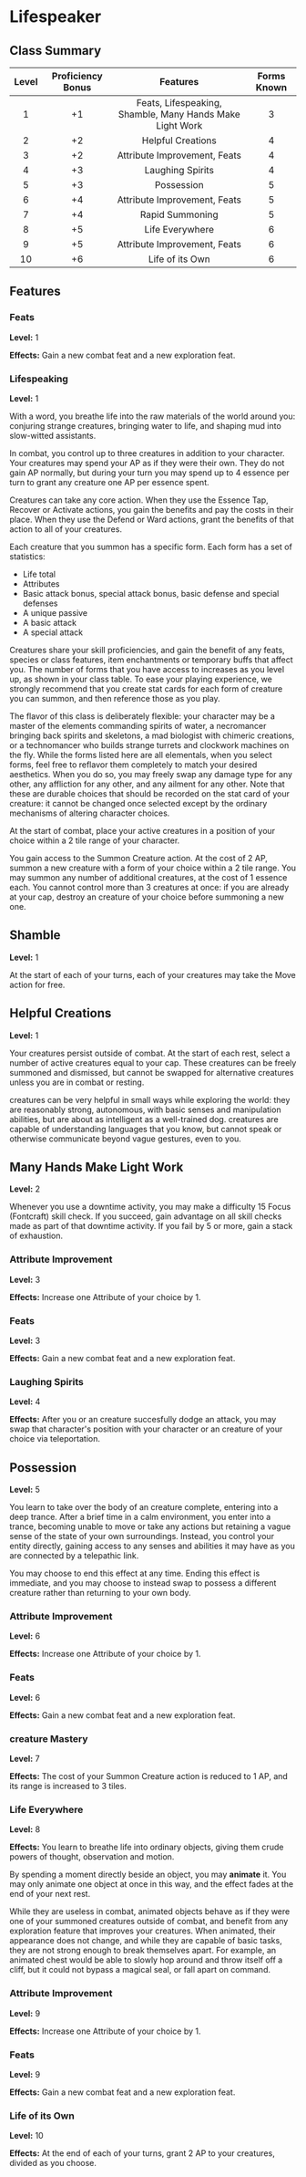 # Lifespeaker

## Class Summary

| Level | Proficiency Bonus |                         Features                         | Forms Known |
| :---: | :---------------: | :------------------------------------------------------: | :---------: |
|   1   |        +1         | Feats, Lifespeaking, Shamble, Many Hands Make Light Work |      3      |
|   2   |        +2         |                    Helpful Creations                     |      4      |
|   3   |        +2         |               Attribute Improvement, Feats               |      4      |
|   4   |        +3         |                     Laughing Spirits                     |      4      |
|   5   |        +3         |                        Possession                        |      5      |
|   6   |        +4         |               Attribute Improvement, Feats               |      5      |
|   7   |        +4         |                     Rapid Summoning                      |      5      |
|   8   |        +5         |                     Life Everywhere                      |      6      |
|   9   |        +5         |               Attribute Improvement, Feats               |      6      |
|  10   |        +6         |                     Life of its Own                      |      6      |

## Features

### Feats

**Level:** 1

**Effects:** Gain a new combat feat and a new exploration feat.

### Lifespeaking

**Level:** 1

With a word, you breathe life into the raw materials of the world around you: conjuring strange creatures, bringing water to life, and shaping mud into slow-witted assistants.

In combat, you control up to three creatures in addition to your character.
Your creatures may spend your AP as if they were their own.
They do not gain AP normally, but during your turn you may spend up to 4 essence per turn to grant any creature one AP per essence spent.

Creatures can take any core action.
When they use the Essence Tap, Recover or Activate actions, you gain the benefits and pay the costs in their place.
When they use the Defend or Ward actions, grant the benefits of that action to all of your creatures.

Each creature that you summon has a specific form. Each form has a set of statistics:

- Life total
- Attributes
- Basic attack bonus, special attack bonus, basic defense and special defenses
- A unique passive
- A basic attack
- A special attack

Creatures share your skill proficiencies, and gain the benefit of any feats, species or class features, item enchantments or temporary buffs that affect you.
The number of forms that you have access to increases as you level up, as shown in your class table.
To ease your playing experience, we strongly recommend that you create stat cards for each form of creature you can summon,
and then reference those as you play.

The flavor of this class is deliberately flexible: your character may be a master of the elements commanding spirits of water, a necromancer bringing back spirits and skeletons, a mad biologist with chimeric creations, or a technomancer who builds strange turrets and clockwork machines on the fly.
While the forms listed here are all elementals, when you select forms, feel free to reflavor them completely to match your desired aesthetics.
When you do so, you may freely swap any damage type for any other, any affliction for any other, and any ailment for any other.
Note that these are durable choices that should be recorded on the stat card of your creature: it cannot be changed once selected except by the ordinary mechanisms of altering character choices.

At the start of combat, place your active creatures in a position of your choice within a 2 tile range of your character.

You gain access to the Summon Creature action. At the cost of 2 AP, summon a new creature with a form of your choice within a 2 tile range. You may summon any number of additional creatures, at the cost of 1 essence each.
You cannot control more than 3 creatures at once: if you are already at your cap, destroy an creature of your choice before summoning a new one.

## Shamble

**Level:** 1

At the start of each of your turns, each of your creatures may take the Move action for free.

## Helpful Creations

**Level:** 1

Your creatures persist outside of combat. At the start of each rest, select a number of active creatures equal to your cap.
These creatures can be freely summoned and dismissed, but cannot be swapped for alternative creatures unless you are in combat or resting.

creatures can be very helpful in small ways while exploring the world: they are reasonably strong, autonomous, with basic senses and manipulation abilities, but are about as intelligent as a well-trained dog.
creatures are capable of understanding languages that you know, but cannot speak or otherwise communicate beyond vague gestures, even to you.

## Many Hands Make Light Work

**Level:** 2

Whenever you use a downtime activity, you may make a difficulty 15 Focus (Fontcraft) skill check.
If you succeed, gain advantage on all skill checks made as part of that downtime activity.
If you fail by 5 or more, gain a stack of exhaustion.

### Attribute Improvement

**Level:** 3

**Effects:** Increase one Attribute of your choice by 1.

### Feats

**Level:** 3

**Effects:** Gain a new combat feat and a new exploration feat.

### Laughing Spirits

**Level:** 4

**Effects:** After you or an creature succesfully dodge an attack, you may swap that character's position with your character or an creature of your choice via teleportation.

## Possession

**Level:** 5

You learn to take over the body of an creature complete, entering into a deep trance. After a brief time in a calm environment, you enter into a trance, becoming unable to move or take any actions but retaining a vague sense of the state of your own surroundings.
Instead, you control your entity directly, gaining access to any senses and abilities it may have as you are connected by a telepathic link.

You may choose to end this effect at any time.
Ending this effect is immediate, and you may choose to instead swap to possess a different creature rather than returning to your own body.

### Attribute Improvement

**Level:** 6

**Effects:** Increase one Attribute of your choice by 1.

### Feats

**Level:** 6

**Effects:** Gain a new combat feat and a new exploration feat.

### creature Mastery

**Level:** 7

**Effects:** The cost of your Summon Creature action is reduced to 1 AP, and its range is increased to 3 tiles.

### Life Everywhere

**Level:** 8

**Effects:** You learn to breathe life into ordinary objects, giving them crude powers of thought, observation and motion.

By spending a moment directly beside an object, you may **animate** it.
You may only animate one object at once in this way, and the effect fades at the end of your next rest.

While they are useless in combat, animated objects behave as if they were one of your summoned creatures outside of combat, and benefit from any exploration feature that improves your creatures.
When animated, their appearance does not change, and while they are capable of basic tasks, they are not strong enough to break themselves apart.
For example, an animated chest would be able to slowly hop around and throw itself off a cliff, but it could not bypass a magical seal, or fall apart on command.

### Attribute Improvement

**Level:** 9

**Effects:** Increase one Attribute of your choice by 1.

### Feats

**Level:** 9

**Effects:** Gain a new combat feat and a new exploration feat.

### Life of its Own

**Level:** 10

**Effects:** At the end of each of your turns, grant 2 AP to your creatures, divided as you choose.

